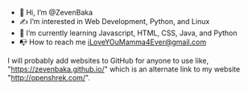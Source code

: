 - 👋 Hi, I’m @ZevenBaka
- ✍ I’m interested in Web Development, Python, and Linux
- 🧠 I’m currently learning Javascript, HTML, CSS, Java, and Python
- 📭 How to reach me iLoveYOuMamma4Ever@gmail.com

I will probably add websites to GitHub for anyone to use like, "https://zevenbaka.github.io/" which is an alternate link to my website "http://openshrek.com/".
